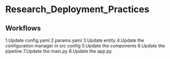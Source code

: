 # Research_Deployment_Practices

## Workflows
1.Update config.yaml
2.params.yaml
3.Update entity 
4.Update the configuration manager in src config 
5.Update the components 
6.Update the pipeline 
7.Update the main.py 
8.Update the app.py
